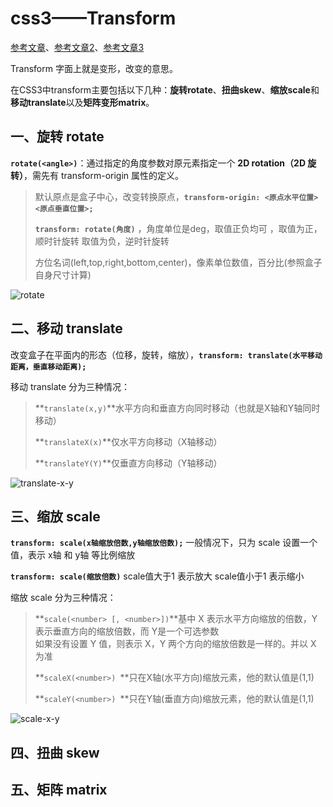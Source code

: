 # css3——Transform

[参考文章](https://blog.csdn.net/chelen_jak/article/details/82754535)、[参考文章2](http://www.w3cplus.com/content/css3-transform)、[参考文章3](https://blog.csdn.net/qq_45025670/article/details/125588381?ops_request_misc=%257B%2522request%255Fid%2522%253A%2522168263808516800180659247%2522%252C%2522scm%2522%253A%252220140713.130102334..%2522%257D&request_id=168263808516800180659247&biz_id=0&utm_medium=distribute.pc_search_result.none-task-blog-2~all~top_positive~default-1-125588381-null-null.142^v86^insert_down1,239^v2^insert_chatgpt&utm_term=transform&spm=1018.2226.3001.4187)

Transform 字面上就是变形，改变的意思。

在CSS3中transform主要包括以下几种：**旋转rotate**、**扭曲skew**、**缩放scale**和**移动translate**以及**矩阵变形matrix**。

## 一、旋转 rotate

**`rotate(<angle>)`**：通过指定的角度参数对原元素指定一个 **2D rotation（2D 旋转）**，需先有 transform-origin 属性的定义。

> 默认原点是盒子中心，改变转换原点，**`transform-origin: <原点水平位置> <原点垂直位置>;`**
>
> **`transform: rotate(角度)`**  ，角度单位是deg，取值正负均可 ，取值为正，顺时针旋转  取值为负，逆时针旋转
>
> 方位名词(left,top,right,bottom,center)，像素单位数值，百分比(参照盒子自身尺寸计算)

![rotate](CSS--动画属性.assets/rotate.png)

## 二、移动 translate

改变盒子在平面内的形态（位移，旋转，缩放），**`transform: translate(水平移动距离，垂直移动距离);`**

移动 translate 分为三种情况：

> **`translate(x,y)`**水平方向和垂直方向同时移动（也就是X轴和Y轴同时移动）
>
> **`translateX(x)`**仅水平方向移动（X轴移动）
>
> **`translateY(Y)`**仅垂直方向移动（Y轴移动）

![translate-x-y](CSS--动画属性.assets/translate-x-y.png)

## 三、缩放 scale

**`transform: scale(x轴缩放倍数,y轴缩放倍数);`** 一般情况下，只为 scale 设置一个值，表示 x轴 和 y轴 等比例缩放

**`transform: scale(缩放倍数)`** scale值大于1 表示放大  scale值小于1 表示缩小

缩放 scale 分为三种情况：

> **`scale(<number> [, <number>])`**基中 X 表示水平方向缩放的倍数，Y 表示垂直方向的缩放倍数，而 Y是一个可选参数<br>如果没有设置 Y 值，则表示 X，Y 两个方向的缩放倍数是一样的。并以 X 为准
>
> **`scaleX(<number>) `**只在X轴(水平方向)缩放元素，他的默认值是(1,1)
>
> **`scaleY(<number>) `**只在Y轴(垂直方向)缩放元素，他的默认值是(1,1)

![scale-x-y](CSS--动画属性.assets/scale-x-y.png)

## 四、扭曲 skew

## 五、矩阵 matrix